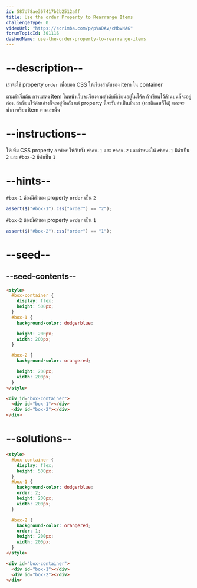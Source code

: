 ```yaml
---
id: 587d78ae367417b2b2512aff
title: Use the order Property to Rearrange Items
challengeType: 0
videoUrl: "https://scrimba.com/p/pVaDAv/cMbvNAG"
forumTopicId: 301116
dashedName: use-the-order-property-to-rearrange-items
---
```


# --description--

เราจะใช้ property `order` เพื่อบอก CSS ให้เรียงลำดับของ item ใน container

ตามค่าเริ่มต้น การแสดง item ในหน้าเว็บจะเรียงตามลำดับที่เขียนอยู่ในโค้ด ถ้าเขียนไว้ด้านบนก็จะอยู่ก่อน ถ้าเขียนไว้ด้านล่างก็จะอยู่ทีหลัง
แต่ property นี้จะรับค่าเป็นตัวเลข (เลขติดลบก็ได้) และจะทำการเรียง item ตามเลขนั้น

# --instructions--

ให้เพิ่ม CSS property `order` ให้กับทั้ง `#box-1` และ `#box-2`
และกำหนดให้ `#box-1` มีค่าเป็น `2` และ `#box-2` มีค่าเป็น `1`

# --hints--

`#box-1` ต้องมีค่าของ property `order` เป็น `2`

```js
assert($("#box-1").css("order") == "2");
```

`#box-2` ต้องมีค่าของ property `order` เป็น `1`

```js
assert($("#box-2").css("order") == "1");
```

# --seed--

## --seed-contents--

```html
<style>
  #box-container {
    display: flex;
    height: 500px;
  }
  #box-1 {
    background-color: dodgerblue;

    height: 200px;
    width: 200px;
  }

  #box-2 {
    background-color: orangered;

    height: 200px;
    width: 200px;
  }
</style>

<div id="box-container">
  <div id="box-1"></div>
  <div id="box-2"></div>
</div>
```

# --solutions--

```html
<style>
  #box-container {
    display: flex;
    height: 500px;
  }
  #box-1 {
    background-color: dodgerblue;
    order: 2;
    height: 200px;
    width: 200px;
  }

  #box-2 {
    background-color: orangered;
    order: 1;
    height: 200px;
    width: 200px;
  }
</style>

<div id="box-container">
  <div id="box-1"></div>
  <div id="box-2"></div>
</div>
```
